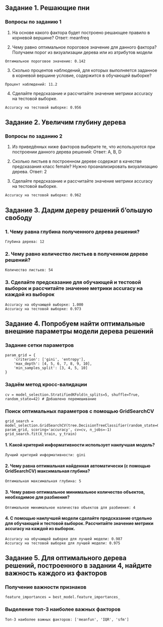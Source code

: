 ## Задание 1. Решающие пни
### Вопросы по заданию 1
1. На основе какого фактора будет построено решающее правило в корневой вершине?
Ответ: meanfreq

2. Чему равно оптимальное пороговое значение для данного фактора?
Получаем порог из визуализации дерева или из атрибутов модели
```
Оптимальное пороговое значение: 0.142
```

3. Сколько процентов наблюдений, для которых выполняется заданное в корневой вершине условие, содержится в обучающей выборке?

```
Процент наблюдений: 11.2
```
4. Сделайте предсказание и рассчитайте значение метрики accuracy на тестовой выборке.
```
Accuracy на тестовой выборке: 0.956
```
## Задание 2. Увеличим глубину дерева

### Вопросы по заданию 2
1. Из приведённых ниже факторов выберите те, что используются при построении данного дерева решений:
Ответ: A, B, D

2. Сколько листьев в построенном дереве содержат в качестве предсказания класс female? Нужно проанализировать визуализацию дерева.
Ответ: 2

3. Сделайте предсказание и рассчитайте значение метрики accuracy на тестовой выборке.
```
Accuracy на тестовой выборке: 0.962
```

## Задание 3. Дадим дереву решений б’ольшую свободу


### 1. Чему равна глубина полученного дерева решения?
```
Глубина дерева: 12
```
### 2. Чему равно количество листьев в полученном дереве решений?
```
Количество листьев: 54
```
### 3. Сделайте предсказание для обучающей и тестовой выборок и рассчитайте значение метрики accuracy на каждой из выборок
```
Accuracy на обучающей выборке: 1.000
Accuracy на тестовой выборке: 0.973
```
## Задание 4. Попробуем найти оптимальные внешние параметры модели дерева решений

### Задание сетки параметров
```
param_grid = {
    'criterion': ['gini', 'entropy'],
    'max_depth': [4, 5, 6, 7, 8, 9, 10],
    'min_samples_split': [3, 4, 5, 10]
}
```
### Задаём метод кросс-валидации
```cv = model_selection.StratifiedKFold(n_splits=5, shuffle=True, random_state=42) # Добавлено перемешивание```

### Поиск оптимальных параметров с помощью GridSearchCV
```
grid_search = model_selection.GridSearchCV(tree.DecisionTreeClassifier(random_state=0), param_grid, scoring='accuracy', cv=cv, n_jobs=-1)
grid_search.fit(X_train, y_train)
```
#### 1. Какой критерий информативности использует наилучшая модель?
```
Лучший критерий информативности: gini
```
#### 2. Чему равна оптимальная найденная автоматически (с помощью GridSearchCV) максимальная глубина?
```
Оптимальная максимальная глубина: 5
```
#### 3. Чему равно оптимальное минимальное количество объектов, необходимое для разбиения?
```
Оптимальное минимальное количество объектов для разбиения: 4

```
#### 4. С помощью наилучшей модели сделайте предсказание отдельно для обучающей и тестовой выборок. Рассчитайте значение метрики accuracy на каждой из выборок.
```
Accuracy на обучающей выборке для лучшей модели: 0.987
Accuracy на тестовой выборке для лучшей модели: 0.975
```
## Задание 5. Для оптимального дерева решений, построенного в задании 4, найдите важность каждого из факторов

### Получение важности признаков
```feature_importances = best_model.feature_importances_```

### Выделение топ-3 наиболее важных факторов
```
Топ-3 наиболее важных факторов: ['meanfun', 'IQR', 'sfm']
```

